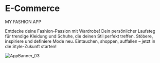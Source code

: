# E-Commerce
MY FASHION APP

Entdecke deine Fashion-Passion mit Wardrobe! Dein persönlicher Laufsteg für trendige Kleidung und Schuhe, 
die deinen Stil perfekt treffen. Stöbere, inspiriere und definiere Mode neu. 
Eintauchen, shoppen, auffallen – jetzt in die Style-Zukunft starten!

![AppBanner_03](https://github.com/AppNewbie86/E-Commerce/assets/101304191/a54ffdde-3e2f-4dfb-9814-86a69e9dc3e2)
